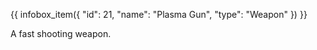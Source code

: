 {{ infobox_item({
	"id": 21,
	"name": "Plasma Gun",
	"type": "Weapon"
}) }}

A fast shooting weapon.